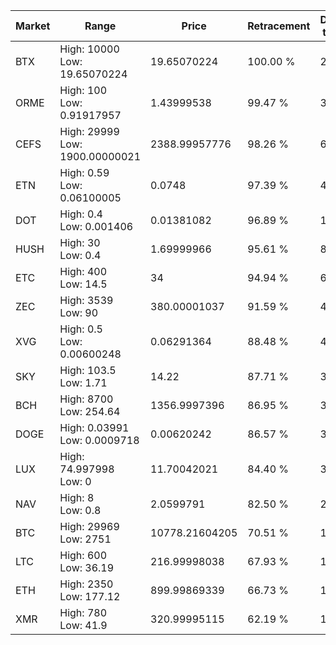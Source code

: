 | Market | Range | Price| Retracement | Doubles to 50% |
| --- | --- | --- | --- | --- |
| BTX | High: 10000<br />Low: 19.65070224 | 19.65070224 | 100.00 % | 254.94 |
| ORME | High: 100<br />Low: 0.91917957 | 1.43999538 | 99.47 % | 35.04 |
| CEFS | High: 29999<br />Low: 1900.00000021 | 2388.99957776 | 98.26 % | 6.68 |
| ETN | High: 0.59<br />Low: 0.06100005 | 0.0748 | 97.39 % | 4.35 |
| DOT | High: 0.4<br />Low: 0.001406 | 0.01381082 | 96.89 % | 14.53 |
| HUSH | High: 30<br />Low: 0.4 | 1.69999966 | 95.61 % | 8.94 |
| ETC | High: 400<br />Low: 14.5 | 34 | 94.94 % | 6.10 |
| ZEC | High: 3539<br />Low: 90 | 380.00001037 | 91.59 % | 4.77 |
| XVG | High: 0.5<br />Low: 0.00600248 | 0.06291364 | 88.48 % | 4.02 |
| SKY | High: 103.5<br />Low: 1.71 | 14.22 | 87.71 % | 3.70 |
| BCH | High: 8700<br />Low: 254.64 | 1356.9997396 | 86.95 % | 3.30 |
| DOGE | High: 0.03991<br />Low: 0.0009718 | 0.00620242 | 86.57 % | 3.30 |
| LUX | High: 74.997998<br />Low: 0 | 11.70042021 | 84.40 % | 3.20 |
| NAV | High: 8<br />Low: 0.8 | 2.0599791 | 82.50 % | 2.14 |
| BTC | High: 29969<br />Low: 2751 | 10778.21604205 | 70.51 % | 1.52 |
| LTC | High: 600<br />Low: 36.19 | 216.99998038 | 67.93 % | 1.47 |
| ETH | High: 2350<br />Low: 177.12 | 899.99869339 | 66.73 % | 1.40 |
| XMR | High: 780<br />Low: 41.9 | 320.99995115 | 62.19 % | 1.28 |
